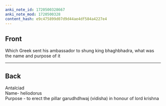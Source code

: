 ```yaml
---
anki_note_id: 1720500328667
anki_note_mod: 1720500328
content_hash: e9c475899d07d9d44ae4df584a4227e4
---
```


## Front

Which Greek sent his ambassador to shung king bhaghbhadra, what was the name and purpose of it

<hr/>

## Back

Antalciad  
Name- heliodorus  
Purpose - to erect the pillar garudhdhwaj (vidisha) in honour of lord krishna